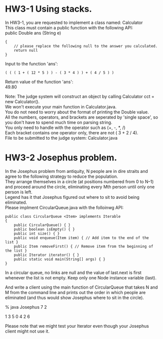 # HW3-1 Using stacks.
In HW3-1, you are requested to implement a class named: Calculator  
This class must contain a public function with the following API:  
public Double ans (String e) 
```
{
    // please replace the following null to the answer you calculated.
    return null
}
```
Input to the function 'ans':
```
( ( ( 1 + ( 12 * 5 ) ) - ( 3 * 4 ) ) + ( 4 / 5 ) )
```
Return value of the function 'ans':  
49.80

Note:
The judge system will construct an object by calling Calculator cct = new Calculator().  
We won't execute your main function in Calculator.java.  
You do not need to worry about the format of printing the Double value.  
All the numbers, operators, and brackets are seperated by 'single space', so you don't have to spend much time on parsing string.  
You only need to handle with the operator such as (+, -, *, /)  
Each bracket contains one operator only, there are not ( 3 + 2 / 4).  
File to be submitted to the judge system: Calculator.java  
# HW3-2 Josephus problem.  
In the Josephus problem from antiquity, N people are in dire straits and agree to the following strategy to reduce the population.  
They arrange themselves in a circle (at positions numbered from 0 to N–1) and proceed around the circle, eliminating every Mth person until only one person is left.  
Legend has it that Josephus figured out where to sit to avoid being eliminated.  
Please implment CircularQueue.java with the folloinwg API:  
```
public class CircularQueue <Item> implements Iterable 
{
    public CircularQueue() { }
    public boolean isEmpty() { }
    public int size() { }
    public void enqueue(Item item) { // Add item to the end of the list }
    public Item removeFirst() { // Remove item from the beginning of the list }
    public Iterator iterator() { }
    public static void main(String[] args) { }
}
```
In a circular queue, no links are null and the value of last.next is first whenever the list is not empty. Keep only one Node instance variable (last).

And write a client using the main function of CircularQueue that takes N and M from the command line and prints out the order in which people are eliminated (and thus would show Josephus where to sit in the circle).

% java Josephus 7 2

1 3 5 0 4 2 6

Please note that we might test your Iterator even though your Josephus client might not use it. 